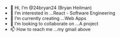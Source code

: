 - 👋 Hi, I’m @24bryan24 (Bryan Heilman)
- 👀 I’m interested in ...React - Software Engineering
- 🌱 I’m currently creating ...Web Apps
- 💞️ I’m looking to collaborate on ...A project
- 📫 How to reach me ...my gmail above

<!---
24bryan24/24bryan24 is a ✨ special ✨ repository because its `README.md` (this file) appears on your GitHub profile.
You can click the Preview link to take a look at your changes.
--->
